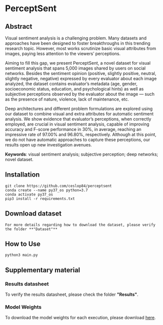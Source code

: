 # PerceptSent

## Abstract

Visual sentiment analysis is a challenging problem. Many datasets and approaches have been designed to foster breakthroughs in this trending research topic. However, most works scrutinize basic visual attributes from images, paying less attention to the viewers’ perceptions. 

Aiming to fill this gap, we present PerceptSent, a novel dataset for visual sentiment analysis that spans 5,000 images shared by users on social networks. Besides the sentiment opinion (positive, slightly positive, neutral, slightly negative, negative) expressed by every evaluator about each image analyzed, the dataset contains evaluator’s metadata (age, gender, socioeconomic status, education, and psychological hints) as well as subjective perceptions observed by the evaluator about the image — such as the presence of nature, violence, lack of maintenance, etc. 

Deep architectures and different problem formulations are explored using our dataset to combine visual and extra attributes for automatic sentiment analysis. We show evidence that evaluator’s perceptions, when correctly employed, are crucial in visual sentiment analysis, capable of improving accuracy and F-score performance in 30%, in average, reaching an impressive rate of
97.00% and 96.80%, respectively. Although at this point, we do not have automatic approaches to capture these perceptions, our results open up new investigation avenues. 

**Keywords**: visual sentiment analysis; subjective perception; deep networks; novel dataset.

## Installation
```
git clone https://github.com/ceslop84/perceptsent
conda create --name py37_os python=3.7
conda activate py37_os
pip3 install -r requirements.txt
```

## Download dataset

```
For more details regarding how to download the dataset, please verify the folder **"Dataset"**
```

## How to Use

```
python3 main.py

```

## Supplementary material

### Results datasheet

To verify the results datasheet, please check the folder **"Results"**.

### Model Weights

To download the model weights for each execution, please download [here](https://drive.google.com/file/d/1DGi2GePXJHb9XP2WRj6BzidCJCQCRBd4/view?usp=sharing).
